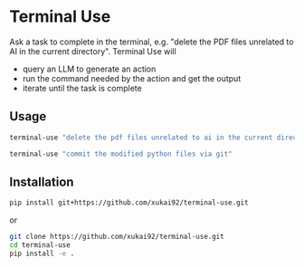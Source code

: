 # Terminal Use

Ask a task to complete in the terminal, e.g. "delete the PDF files unrelated to AI in the current directory".
Terminal Use will
- query an LLM to generate an action
- run the command needed by the action and get the output
- iterate until the task is complete

## Usage

```bash
terminal-use "delete the pdf files unrelated to ai in the current directory"
```

```bash
terminal-use "commit the modified python files via git"
```

## Installation


```bash
pip install git+https://github.com/xukai92/terminal-use.git
```
or
```bash
git clone https://github.com/xukai92/terminal-use.git
cd terminal-use
pip install -e .
```
